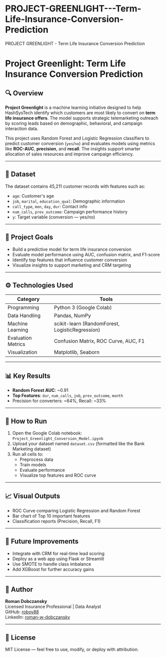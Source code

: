 # PROJECT-GREENLIGHT---Term-Life-Insurance-Conversion-Prediction
PROJECT GREENLIGHT - Term Life Insurance Conversion Prediction
# Project Greenlight: Term Life Insurance Conversion Prediction

## 🔍 Overview
**Project Greenlight** is a machine learning initiative designed to help HashSysTech identify which customers are most likely to convert on **term life insurance offers**. The model supports strategic telemarketing outreach by scoring leads based on demographic, behavioral, and campaign interaction data.

This project uses Random Forest and Logistic Regression classifiers to predict customer conversion (`yes`/`no`) and evaluates models using metrics like **ROC-AUC**, **precision**, and **recall**. The insights support smarter allocation of sales resources and improve campaign efficiency.

---

## 📁 Dataset
The dataset contains 45,211 customer records with features such as:

- `age`: Customer's age
- `job`, `marital`, `education_qual`: Demographic information
- `call_type`, `mon`, `day`, `dur`: Contact info
- `num_calls`, `prev_outcome`: Campaign performance history
- `y`: Target variable (conversion — yes/no)

---

## 🧠 Project Goals
- Build a predictive model for term life insurance conversion
- Evaluate model performance using AUC, confusion matrix, and F1-score
- Identify top features that influence customer conversion
- Visualize insights to support marketing and CRM targeting

---

## ⚙️ Technologies Used

| Category           | Tools                                      |
|--------------------|--------------------------------------------|
| Programming        | Python 3 (Google Colab)                    |
| Data Handling      | Pandas, NumPy                              |
| Machine Learning   | scikit-learn (RandomForest, LogisticRegression) |
| Evaluation Metrics | Confusion Matrix, ROC Curve, AUC, F1       |
| Visualization      | Matplotlib, Seaborn                        |

---

## 📊 Key Results
- **Random Forest AUC**: ~0.91
- **Top Features**: `dur`, `num_calls`, `job`, `prev_outcome`, `month`
- Precision for converters: ~64%, Recall: ~33%

---

## 🚀 How to Run

1. Open the Google Colab notebook: `Project_Greenlight_Conversion_Model.ipynb`
2. Upload your dataset named `dataset.csv` (formatted like the Bank Marketing dataset)
3. Run all cells to:
   - Preprocess data
   - Train models
   - Evaluate performance
   - Visualize top features and ROC curve

---

## 📈 Visual Outputs

- ROC Curve comparing Logistic Regression and Random Forest
- Bar chart of Top 10 important features
- Classification reports (Precision, Recall, F1)

---

## 📌 Future Improvements
- Integrate with CRM for real-time lead scoring
- Deploy as a web app using Flask or Streamlit
- Use SMOTE to handle class imbalance
- Add XGBoost for further accuracy gains

---

## 👤 Author
**Roman Dobczansky**  
Licensed Insurance Professional | Data Analyst  
GitHub: [roboy88](https://github.com/roboy88)  
LinkedIn: [roman-w-dobczansky](https://linkedin.com/in/roman-w-dobczansky)

---

## 📄 License
MIT License — feel free to use, modify, or deploy with attribution.
